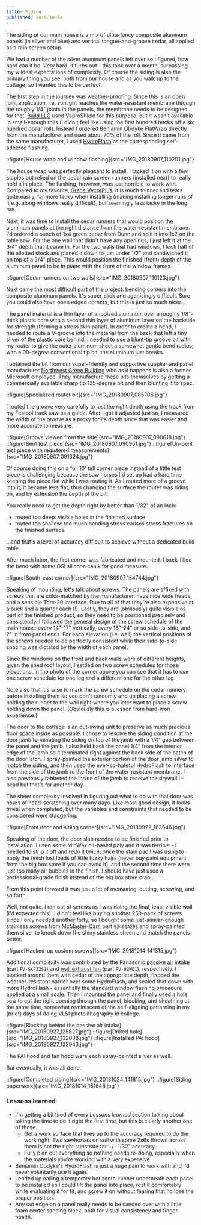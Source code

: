 ```yaml
---
title: Siding
published: 2018-10-14
---
```


The siding of our main house is a mix of ultra-fancy composite aluminum panels (in silver and blue) and vertical tongue-and-groove cedar, all applied as a rain screen setup.

We had a number of the silver aluminum panels left over so I figured, how hard can it be. Very hard, it turns out - this took over a month, surpassing my wildest expectations of complexity.
Of course the siding is also the primary thing you see, both from our house and as you walk up to the cottage, so I wanted this to be perfect.

The first step in the journey was weather-proofing. Since this is an open joint application, i.e. sunlight reaches the water-resistant membrane through the roughly 1/4" joints in the panels,
the membrane needs to be designed for that.
[Build LLC](https://www.buildllc.com) used VaproShield for this purpose, but it wasn't available in small-enough rolls (I didn't feel like using the first hundred bucks off a six hundred dollar roll).
Instead I ordered [Benjamin Obdyke FlatWrap](http://www.benjaminobdyke.com/products/housewrap-flatwrap-uv) directly from the manufacturer and used about 70% of the roll.
Since it came from the same manufacturer, I used [HydroFlash](http://www.benjaminobdyke.com/products/hydroflash-self-adhered-flashing) as the corresponding self-adhered flashing.

::figure[House wrap and window flashing]{src="IMG_20180907_110201.jpg"}

The house wrap was perfectly pleasant to install. I tacked it on with a few staples but relied on the cedar rain screen runners (installed next) to really hold it in place.
The flashing, however, was just horrible to work with. Compared to my favorite, [Grace VycorPlus](https://gcpat.com/en/solutions/products/vycor-weather-barrier-flashing-tapes/vycor-plus),
it is much thinner and tears quite easily, far more tacky when installing (making installing longer runs of it e.g. along windows really difficult), but seemingly less tacky in the long run.

Next, it was time to install the cedar runners that would position the aluminum panels at the right distance from the water-resistant membrane.
I'd ordered a bunch of 1x4 green cedar from Dunn and split it into 1x2 on the table saw.
For the one wall that didn't have any openings, I just left it at the 3/4" depth that it came in.
For the two walls that had windows, I took half of the allotted stock and planed it down to just under 1/2" and sandwiched it on top of a 3/4" piece.
This would position the finished (front) depth of the aluminum panel to be in plane with the front of the window frames.

::figure[Cedar runners on two walls]{src="IMG_20180907_110123.jpg"}

Next came the most difficult part of the project: bending corners into the composite aluminum panels. It's super-slick and agonizingly difficult.
Sure, you could also have open edged corners, but this is just so much nicer...

The panel material is a thin layer of anodized aluminum over a roughly 1/8"-thick plastic core with a second thin layer of aluminum layer on the backside for strength
(forming a stress skin panel). In order to create a bend, I needed to route a V-groove into the material from the back that left a tiny sliver of the plastic core behind.
I needed to use a blunt-tip groove bit with my router to give the outer aluminum sheet a somewhat gentle bend radius; with a 90-degree conventional tip bit, the aluminum just breaks.

I obtained the bit from our super-friendly and supportive supplier and panel manufacturer [Northwest Green Building](http://www.northwestgreenbuilding.com/) who as it happens
is also a former Microsoft employee. They manufacture these bits themselves by getting a commercially available sharp tip 135-degree bit and then blunting it to spec.

::figure[Specialized router bit]{src="IMG_20180907_085706.jpg"}

I routed the groove very carefully to just the right depth using the track from my Festool track saw as a guide.
After I got it adjusted just so, I measured the width of the groove as a proxy for its depth since that was easier and more accurate to measure.

::figure[Groove viewed from the side]{src="IMG_20180907_090618.jpg"}
::figure[Bent test piece]{src="IMG_20180907_090951.jpg"}
::figure[Un-bent test piece with registered measurements]{src="IMG_20180907_091324.jpg"}

Of course doing this on a full 10' tall corner piece instead of a little test piece is challenging because the saw horses I'd set up had a hard time keeping the piece flat while I was routing it.
As I routed more of a groove into it, it became less flat, thus changing the surface the router was riding on, and by extension the depth of the bit.

You really need to get the depth right by better than 1/32" of an inch:

- routed too deep: visible holes in the finished surface
- routed too shallow: too much bending stress causes stress fractures on the finished surface

...and that's a level of accuracy difficult to achieve without a dedicated build table.

After much labor, the first corner was fabricated and mounted. I back-filled the bend with some OSI silicone caulk for good measure.

::figure[South-east corner]{src="IMG_20180907_154744.jpg"}

Speaking of mounting, let's talk about screws. The panels are affixed with screws that are color-matched by the manufacturer, have nice wide heads, and a sensible Torx-20 interface.
Due to all of that they're also expensive at a buck and a quarter each (!).
Lastly, they are (obviously) quite visible as part of the finished product, so they need to be positioned precisely and consistently.
I followed the general design of the screw schedule of the main house: every 14"-17" vertically, every 18"-24" or so side-to-side, and 2" in from panel ends.
For each elevation (i.e. wall) the vertical positions of the screws needed to be perfectly consistent while their side-to-side spacing was dictated by the width of each panel.

Since the windows on the front and back walls were of different heights, given the shed roof layout, I settled on two screw schedules for those elevations.
In the photo of the corner above you can see that it has to use one screw schedule for one leg and a different one for the other leg.

Note also that it's wise to mark the screw schedule on the cedar runners before installing them so you don't randomly end up placing a screw holding the runner to the wall
right where you later want to place a screw holding down the panel. (Obviously this is a lesson from hard-won experience.)

The door to the cottage is an out-swing unit to preserve as much precious floor space inside as possible.
I chose to resolve the siding condition at the door jamb terminating the siding on top of the jamb with a 1/4" gap between the panel and the jamb.
I also held back the panel 1/4" from the interior edge of the jamb so it terminated right against the back side of the catch of the door latch.
I spray-painted the exterior portion of the door jamb silver to match the siding, and then used the ever-so-hateful HydroFlash to interface from the side of the jamb to the front of the water-resistant membrane.
I also previously rabbeted the inside of the jamb to receive the drywall L-bead but that's for another day.

The sheer complexity involved in figuring out what to do with that door was hours of head-scratching over many days. Like most good design, it looks trivial when completed, but the variables and constraints that needed to be considered were staggering.

::figure[Front door and siding corner]{src="IMG_20180922_163646.jpg"}

Speaking of the door, the door slab needed to be finished prior to installation. I used some MinWax oil-based poly and it was terrible - I needed to strip it off and redo it twice;
once the stain pad I was using to apply the finish lost loads of little fuzzy hairs (never buy paint equipment from the big box store if you can avoid it),
and the second time there were just too many air bubbles in the finish. I should have just used a professional-grade finish instead of the big box store crap...

From this point forward it was just a lot of measuring, cutting, screwing, and so forth.

Well, not quite. I ran out of screws as I was doing the final, least visible wall (I'd expected this).
I didn't feel like buying another 250-pack of screws since I only needed another forty, so I bought some just-similar-enough stainless screws
from [McMaster-Carr](https://www.mcmaster.com/), part `93406A298` and spray-painted them silver to knock down the shiny stainless sheen and match the panels better.

::figure[Hacked-up custom screws]{src="IMG_20181014_141315.jpg"}

Additional complexity was contributed by
the Panasonic [passive air intake](https://na.panasonic.com/us/home-and-building-solutions/ventilation-indoor-air-quality/ventilation-accessories/passive-inlet) (part `FV-GKF32S1`)
and [wall exhaust fan](https://shop.panasonic.com/support-only/FV-08WQ1.html) (part `FV-08WQ1`), respectively. I blocked around them with cedar of the appropriate depth,
flapped the weather-resistant barrier over some HydroFlash, and sealed that down with more HydroFlash - essentially the standard window flashing procedure applied at a small scale.
Then I mounted the panel and finally used a hole saw to cut the right opening through the panel, blocking, and sheathing at the same time,
somewhat reminiscent of the self-aligning patterning in my (brief) days of doing VLSI photolithography in college.

::figure[Blocking behind the passive air intake]{src="IMG_20180927_125827.jpg"}
::figure[Drilled hole]{src="IMG_20180927_132038.jpg"}
::figure[Installed PAI hood]{src="IMG_20180927_132943.jpg"}

The PAI hood and fan hood were each spray-painted silver as well.

But eventually, it was all done.

::figure[Completed siding]{src="IMG_20181024_141815.jpg"}
::figure[Siding paperwork]{src="IMG_20181014_161648.jpg"}

### Lessons learned

- I'm getting a bit tired of every _Lessons learned_ section talking about taking the time to do it right the first time, but this is clearly another one of those.
  - Get a work surface that lives up to the accuracy required to do the work right. Two sawhorses on soil with some 2x6s thrown across them is not the right substrate for +/- 1/32" accuracy.
  - Fully plan out everything so nothing needs re-doing, especially when the materials you're working with a very expensive.
- Benjamin Obdyke's HydroFlash is just a huge pain to work with and I'd never voluntarily use it again.
- I ended up nailing a temporary horizontal runner underneath each panel to be installed so I could lift the panel into place, rest it comfortably while evaluating it for fit, and screw it on without fearing that I'd lose the proper position.
- Any cut edge on a panel really needs to be sanded over with a little foam center sanding block, both for visual consistency and finger health.

